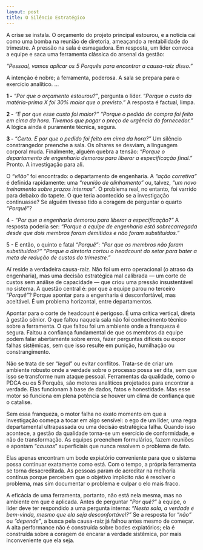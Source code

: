 ```yaml
---
layout: post
title: O Silêncio Estratégico
---
```


A crise se instala. O orçamento do projeto principal estourou, e a notícia cai como uma bomba na reunião de diretoria, ameaçando a rentabilidade do trimestre. A pressão na sala é esmagadora. Em resposta, um líder convoca a equipe e saca uma ferramenta clássica do arsenal da gestão:

*“Pessoal, vamos aplicar os 5 Porquês para encontrar a causa-raiz disso.”*

A intenção é nobre; a ferramenta, poderosa. A sala se prepara para o exercício analítico. …

**1 -** *“Por que o orçamento estourou?”*, pergunta o líder. “*Porque o custo da matéria-prima X foi 30% maior que o previsto.”* A resposta é factual, limpa.

**2 -** *“E por que esse custo foi maior?”* *“Porque o pedido de compra foi feito em cima da hora. Tivemos que pagar o preço de urgência do fornecedor.”* A lógica ainda é puramente técnica, segura.

**3 -** “*Certo. E por que o pedido foi feito em cima da hora?”* Um silêncio constrangedor preenche a sala. Os olhares se desviam, a linguagem corporal muda. Finalmente, alguém quebra a tensão: *“Porque o departamento de engenharia demorou para liberar a especificação final.”* Pronto. A investigação para ali.

O *“vilão”* foi encontrado: o departamento de engenharia. A *“ação corretiva”* é definida rapidamente: uma *“reunião de alinhamento”* ou, talvez, *“um novo treinamento sobre prazos internos”*. O problema real, no entanto, foi varrido para debaixo do tapete. O que teria acontecido se a investigação continuasse? Se alguém tivesse tido a coragem de perguntar o quarto *“Porquê”*?

4 - *“Por que a engenharia demorou para liberar a especificação?”* A resposta poderia ser: *“Porque a equipe de engenharia está sobrecarregada desde que dois membros foram demitidos e não foram substituídos.”*

5 - E então, o quinto e fatal *“Porquê”*: *“Por que os membros não foram substituídos?” “Porque a diretoria cortou o headcount do setor para bater a meta de redução de custos do trimestre.”*

Aí reside a verdadeira causa-raiz. Não foi um erro operacional (o atraso da engenharia), mas uma decisão estratégica mal calibrada — um corte de custos sem análise de capacidade — que criou uma pressão insustentável no sistema. A questão central é: por que a equipe parou no terceiro “*Porquê”*? Porque apontar para a engenharia é desconfortável, mas aceitável. É um problema horizontal, entre departamentos. 

Apontar para o corte de headcount é perigoso. É uma crítica vertical, direta à gestão sênior. O que faltou naquela sala não foi conhecimento técnico sobre a ferramenta. O que faltou foi um ambiente onde a franqueza é segura. Faltou a confiança fundamental de que os membros da equipe podem falar abertamente sobre erros, fazer perguntas difíceis ou expor falhas sistêmicas, sem que isso resulte em punição, humilhação ou constrangimento.

Não se trata de ser “*legal*” ou evitar conflitos. Trata-se de criar um ambiente robusto onde a verdade sobre o processo possa ser dita, sem que isso se transforme num ataque pessoal. Ferramentas da qualidade, como o PDCA ou os 5 Porquês, são motores analíticos projetados para encontrar a verdade. Elas funcionam à base de dados, fatos e honestidade. Mas esse motor só funciona em plena potência se houver um clima de confiança que o catalise. 

Sem essa franqueza, o motor falha no exato momento em que a investigação começa a tocar em algo sensível: o ego de um líder, uma regra departamental ultrapassada ou uma decisão estratégica falha.
Quando isso acontece, a gestão da qualidade torna-se um exercício de conformidade, e não de transformação. As equipes preenchem formulários, fazem reuniões e apontam “*causas*” superficiais que nunca resolvem o problema de fato. 

Elas apenas encontram um bode expiatório conveniente para que o sistema possa continuar exatamente como está. Com o tempo, a própria ferramenta se torna desacreditada. As pessoas param de acreditar na melhoria contínua porque percebem que o objetivo implícito não é resolver o problema, mas sim documentar o problema e culpar o elo mais fraco.

A eficácia de uma ferramenta, portanto, não está nela mesma, mas no ambiente em que é aplicada. Antes de perguntar *“Por quê?”* à equipe, o líder deve ter respondido a uma pergunta interna: *“Nesta sala, a verdade é bem-vinda, mesmo que ela seja desconfortável?”* Se a resposta for “*não”* ou *“depende”*, a busca pela causa-raiz já falhou antes mesmo de começar. A alta performance não é construída sobre bodes expiatórios; ela é construída sobre a coragem de encarar a verdade sistêmica, por mais inconveniente que ela seja.